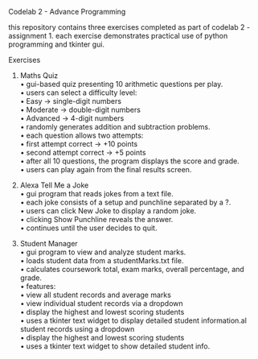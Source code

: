 
Codelab 2 - Advance Programming

this repository contains three exercises completed as part of codelab 2 - assignment 1. each exercise demonstrates practical use of python programming and tkinter gui.



Exercises

1. Maths Quiz  
	•	gui-based quiz presenting 10 arithmetic questions per play.  
	•	users can select a difficulty level:  
	•	Easy → single-digit numbers  
	•	Moderate → double-digit numbers  
	•	Advanced → 4-digit numbers  
	•	randomly generates addition and subtraction problems.  
	•	each question allows two attempts:  
	•	first attempt correct → +10 points  
	•	second attempt correct → +5 points  
	•	after all 10 questions, the program displays the score and grade.  
	•	users can play again from the final results screen.  

2. Alexa Tell Me a Joke  
	•	gui program that reads jokes from a text file.  
	•	each joke consists of a setup and punchline separated by a ?.  
	•	users can click New Joke to display a random joke.  
	•	clicking Show Punchline reveals the answer.  
	•	continues until the user decides to quit.

3. Student Manager  
	•	gui program to view and analyze student marks.  
	•	loads student data from a studentMarks.txt file.  
	•	calculates coursework total, exam marks, overall percentage, and grade.  
	•	features:  
	•	view all student records and average marks  
	•	view individual student records via a dropdown  
	•	display the highest and lowest scoring students  
	•	uses a tkinter text widget to display detailed student information.al student records using a dropdown  
	•	display the highest and lowest scoring students  
	•	uses a tkinter text widget to show detailed student info.  
